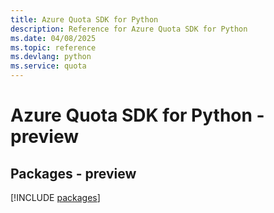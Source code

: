 ```yaml
---
title: Azure Quota SDK for Python
description: Reference for Azure Quota SDK for Python
ms.date: 04/08/2025
ms.topic: reference
ms.devlang: python
ms.service: quota
---
```

# Azure Quota SDK for Python - preview
## Packages - preview
[!INCLUDE [packages](quota-index.md)]